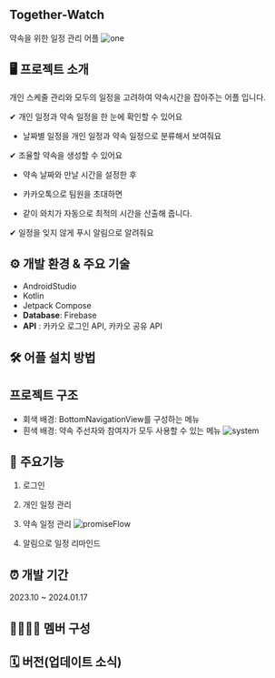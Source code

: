 ## Together-Watch
약속을 위한 일정 관리 어플
![one](https://github.com/dev-yenya/together-watch/assets/81628521/81d54c06-c45a-44dd-9c1b-1adddd2255e5)


## 🖥 프로젝트 소개 
개인 스케줄 관리와 모두의 일정을 고려하여 약속시간을 잡아주는 어플 입니다.

✔ 개인 일정과 약속 일정을 한 눈에 확인할 수 있어요

* 날짜별 일정을 개인 일정과 약속 일정으로 분류해서 보여줘요

 ✔ 조율할 약속을 생성할 수 있어요

* 약속 날짜와 만날 시간을 설정한 후

* 카카오톡으로 팀원을 초대하면 

* 같이 와치가 자동으로 최적의 시간을 산출해 줍니다.
          
✔ 일정을 잊지 않게 푸시 알림으로 알려줘요

## ⚙ 개발 환경 & 주요 기술
* AndroidStudio
* Kotlin
* Jetpack Compose
* **Database**: Firebase 
* **API** : 카카오 로그인 API, 카카오 공유 API

## 🛠 어플 설치 방법

## 프로젝트 구조
* 회색 배경: BottomNavigationView를 구성하는 메뉴
* 흰색 배경: 약속 주선자와 참여자가 모두 사용할 수 있는 메뉴
![system](https://github.com/dev-yenya/together-watch/assets/81628521/ce08056b-bdc3-4b82-806a-19948ef4a314)

## 📌 주요기능
1. 로그인
2. 개인 일정 관리
3. 약속 일정 관리
![promiseFlow](https://github.com/dev-yenya/together-watch/assets/81628521/ba898a7d-1e51-4e52-b4fb-22c7b4f1e8f8)

4. 알림으로 일정 리마인드

## ⏰ 개발 기간
2023.10 ~ 2024.01.17

## 👨‍👩‍👧‍👧 멤버 구성

## 🗓 버전(업데이트 소식)

